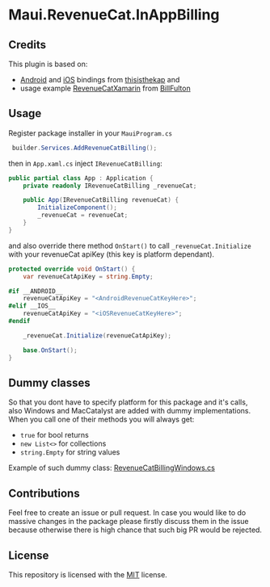 # Maui.RevenueCat.InAppBilling
## Credits
This plugin is based on:
- [Android](https://github.com/thisisthekap/Xamarin.RevenueCat.Android) and [iOS](https://github.com/thisisthekap/Xamarin.RevenueCat.iOS) bindings from [thisisthekap](https://github.com/thisisthekap) and
- usage example [RevenueCatXamarin](https://github.com/BillFulton/RevenueCatXamarin) from [BillFulton](https://github.com/BillFulton)

## Usage

Register package installer in your `MauiProgram.cs`
```csharp
 builder.Services.AddRevenueCatBilling();
```

then in `App.xaml.cs` inject `IRevenueCatBilling`:
```csharp
public partial class App : Application {
    private readonly IRevenueCatBilling _revenueCat;

    public App(IRevenueCatBilling revenueCat) {
        InitializeComponent();
        _revenueCat = revenueCat;
    }
}
```
and also override there method `OnStart()` to call `_revenueCat.Initialize` with your revenueCat apiKey (this key is platform dependant).

```csharp
protected override void OnStart() {
    var revenueCatApiKey = string.Empty;

#if __ANDROID__
    revenueCatApiKey = "<AndroidRevenueCatKeyHere>";
#elif __IOS__
	revenueCatApiKey = "<iOSRevenueCatKeyHere>";
#endif

    _revenueCat.Initialize(revenueCatApiKey);

    base.OnStart();
}
```

## Dummy classes

So that you dont have to specify platform for this package and it's calls, also Windows and MacCatalyst are added with dummy implementations. When you call one of their methods you will always get:
- `true` for bool returns
- `new List<>` for collections
- `string.Empty` for string values

Example of such dummy class: [RevenueCatBillingWindows.cs](Maui.RevenueCat.InAppBilling/Platforms/Windows/RevenueCatBillingWindows.cs)

## Contributions
Feel free to create an issue or pull request. In case you would like to do massive changes in the package please firstly discuss them in the issue because otherwise there is high chance that such big PR would be rejected.

## License
This repository is licensed with the [MIT](LICENSE.txt) license.
